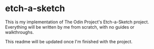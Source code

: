 # etch-a-sketch

This is my implementation of The Odin Project's Etch-a-Sketch project. Everything will be written by me from scratch, with no guides or walkthroughs.

This readme will be updated once I'm finished with the project. 
